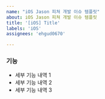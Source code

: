 ```yaml
---
name: "iOS Jason 피쳐 개발 이슈 템플릿"
about: iOS Jason 피쳐 개발 이슈 템플릿
title: '[iOS] Title'
labels: 'iOS'
assignees: 'ehgud0670'

---
```


### 기능

* 세부 기능 내역 1
* 세부 기능 내역 2
* 세부 기능 내역 3
